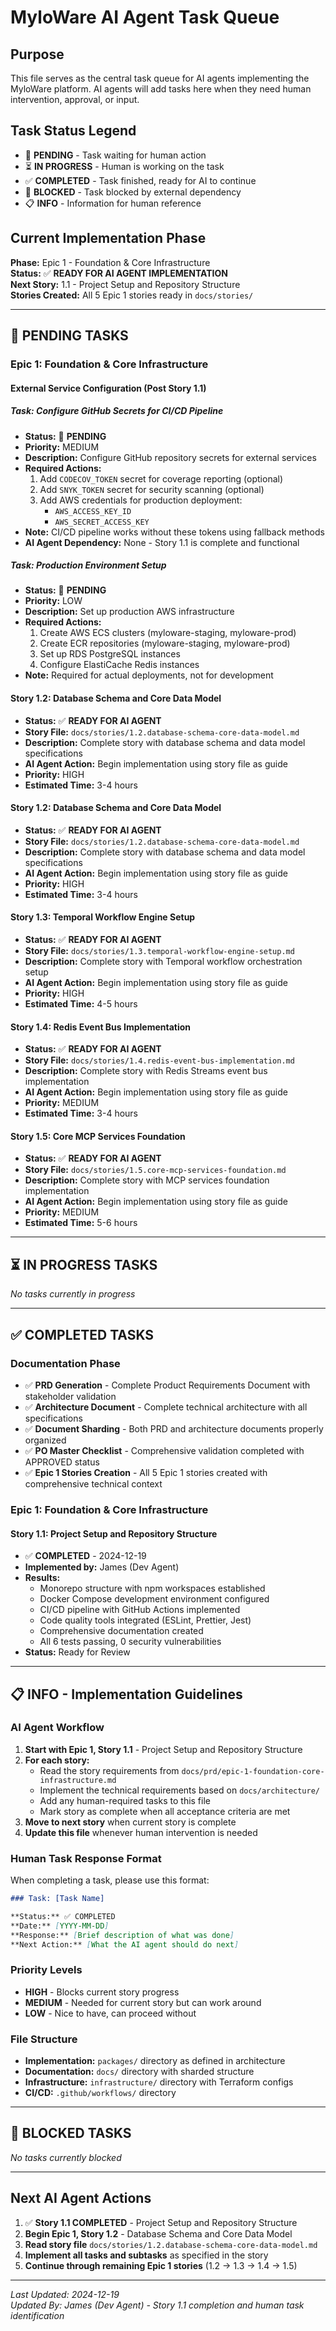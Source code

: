# MyloWare AI Agent Task Queue

## Purpose

This file serves as the central task queue for AI agents implementing the MyloWare platform. AI agents will add tasks here when they need human intervention, approval, or input.

## Task Status Legend

- 🔄 **PENDING** - Task waiting for human action
- ⏳ **IN PROGRESS** - Human is working on the task
- ✅ **COMPLETED** - Task finished, ready for AI to continue
- 🚫 **BLOCKED** - Task blocked by external dependency
- 📋 **INFO** - Information for human reference

## Current Implementation Phase

**Phase:** Epic 1 - Foundation & Core Infrastructure  
**Status:** ✅ **READY FOR AI AGENT IMPLEMENTATION**  
**Next Story:** 1.1 - Project Setup and Repository Structure  
**Stories Created:** All 5 Epic 1 stories ready in `docs/stories/`

---

## 🔄 PENDING TASKS

### Epic 1: Foundation & Core Infrastructure

#### External Service Configuration (Post Story 1.1)

##### Task: Configure GitHub Secrets for CI/CD Pipeline

- **Status:** 🔄 **PENDING**
- **Priority:** MEDIUM
- **Description:** Configure GitHub repository secrets for external services
- **Required Actions:**
  1. Add `CODECOV_TOKEN` secret for coverage reporting (optional)
  2. Add `SNYK_TOKEN` secret for security scanning (optional)
  3. Add AWS credentials for production deployment:
     - `AWS_ACCESS_KEY_ID`
     - `AWS_SECRET_ACCESS_KEY`
- **Note:** CI/CD pipeline works without these tokens using fallback methods
- **AI Agent Dependency:** None - Story 1.1 is complete and functional

##### Task: Production Environment Setup

- **Status:** 🔄 **PENDING**
- **Priority:** LOW
- **Description:** Set up production AWS infrastructure
- **Required Actions:**
  1. Create AWS ECS clusters (myloware-staging, myloware-prod)
  2. Create ECR repositories (myloware-staging, myloware-prod)
  3. Set up RDS PostgreSQL instances
  4. Configure ElastiCache Redis instances
- **Note:** Required for actual deployments, not for development

#### Story 1.2: Database Schema and Core Data Model

- **Status:** ✅ **READY FOR AI AGENT**
- **Story File:** `docs/stories/1.2.database-schema-core-data-model.md`
- **Description:** Complete story with database schema and data model specifications
- **AI Agent Action:** Begin implementation using story file as guide
- **Priority:** HIGH
- **Estimated Time:** 3-4 hours

#### Story 1.2: Database Schema and Core Data Model

- **Status:** ✅ **READY FOR AI AGENT**
- **Story File:** `docs/stories/1.2.database-schema-core-data-model.md`
- **Description:** Complete story with database schema and data model specifications
- **AI Agent Action:** Begin implementation using story file as guide
- **Priority:** HIGH
- **Estimated Time:** 3-4 hours

#### Story 1.3: Temporal Workflow Engine Setup

- **Status:** ✅ **READY FOR AI AGENT**
- **Story File:** `docs/stories/1.3.temporal-workflow-engine-setup.md`
- **Description:** Complete story with Temporal workflow orchestration setup
- **AI Agent Action:** Begin implementation using story file as guide
- **Priority:** HIGH
- **Estimated Time:** 4-5 hours

#### Story 1.4: Redis Event Bus Implementation

- **Status:** ✅ **READY FOR AI AGENT**
- **Story File:** `docs/stories/1.4.redis-event-bus-implementation.md`
- **Description:** Complete story with Redis Streams event bus implementation
- **AI Agent Action:** Begin implementation using story file as guide
- **Priority:** MEDIUM
- **Estimated Time:** 3-4 hours

#### Story 1.5: Core MCP Services Foundation

- **Status:** ✅ **READY FOR AI AGENT**
- **Story File:** `docs/stories/1.5.core-mcp-services-foundation.md`
- **Description:** Complete story with MCP services foundation implementation
- **AI Agent Action:** Begin implementation using story file as guide
- **Priority:** MEDIUM
- **Estimated Time:** 5-6 hours

---

## ⏳ IN PROGRESS TASKS

_No tasks currently in progress_

---

## ✅ COMPLETED TASKS

### Documentation Phase

- ✅ **PRD Generation** - Complete Product Requirements Document with stakeholder validation
- ✅ **Architecture Document** - Complete technical architecture with all specifications
- ✅ **Document Sharding** - Both PRD and architecture documents properly organized
- ✅ **PO Master Checklist** - Comprehensive validation completed with APPROVED status
- ✅ **Epic 1 Stories Creation** - All 5 Epic 1 stories created with comprehensive technical context

### Epic 1: Foundation & Core Infrastructure

#### Story 1.1: Project Setup and Repository Structure

- ✅ **COMPLETED** - 2024-12-19
- **Implemented by:** James (Dev Agent)
- **Results:**
  - Monorepo structure with npm workspaces established
  - Docker Compose development environment configured
  - CI/CD pipeline with GitHub Actions implemented
  - Code quality tools integrated (ESLint, Prettier, Jest)
  - Comprehensive documentation created
  - All 6 tests passing, 0 security vulnerabilities
- **Status:** Ready for Review

---

## 📋 INFO - Implementation Guidelines

### AI Agent Workflow

1. **Start with Epic 1, Story 1.1** - Project Setup and Repository Structure
2. **For each story:**
   - Read the story requirements from `docs/prd/epic-1-foundation-core-infrastructure.md`
   - Implement the technical requirements based on `docs/architecture/`
   - Add any human-required tasks to this file
   - Mark story as complete when all acceptance criteria are met
3. **Move to next story** when current story is complete
4. **Update this file** whenever human intervention is needed

### Human Task Response Format

When completing a task, please use this format:

```markdown
### Task: [Task Name]

**Status:** ✅ COMPLETED  
**Date:** [YYYY-MM-DD]  
**Response:** [Brief description of what was done]  
**Next Action:** [What the AI agent should do next]
```

### Priority Levels

- **HIGH** - Blocks current story progress
- **MEDIUM** - Needed for current story but can work around
- **LOW** - Nice to have, can proceed without

### File Structure

- **Implementation:** `packages/` directory as defined in architecture
- **Documentation:** `docs/` directory with sharded structure
- **Infrastructure:** `infrastructure/` directory with Terraform configs
- **CI/CD:** `.github/workflows/` directory

---

## 🚫 BLOCKED TASKS

_No tasks currently blocked_

---

## Next AI Agent Actions

1. ✅ **Story 1.1 COMPLETED** - Project Setup and Repository Structure
2. **Begin Epic 1, Story 1.2** - Database Schema and Core Data Model
3. **Read story file** `docs/stories/1.2.database-schema-core-data-model.md`
4. **Implement all tasks and subtasks** as specified in the story
5. **Continue through remaining Epic 1 stories** (1.2 → 1.3 → 1.4 → 1.5)

---

_Last Updated: 2024-12-19_  
_Updated By: James (Dev Agent) - Story 1.1 completion and human task identification_
